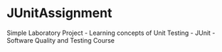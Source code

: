 # JUnitAssignment
Simple Laboratory Project - Learning concepts of Unit Testing - JUnit - Software Quality and Testing Course
